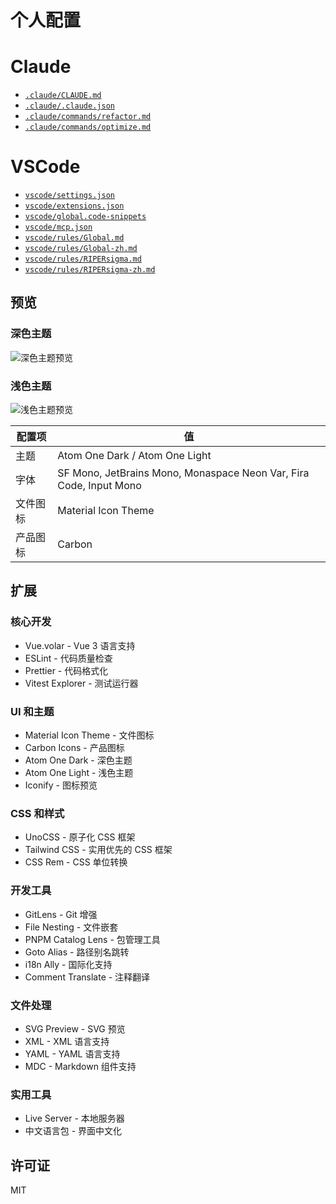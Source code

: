 # 个人配置

# Claude

- [`.claude/CLAUDE.md`](./claude/CLAUDE.md)
- [`.claude/.claude.json`](./claude/.claude.json)
- [`.claude/commands/refactor.md`](./claude/commands/refactor.md)
- [`.claude/commands/optimize.md`](./claude/commands/optimize.md)

# VSCode

- [`vscode/settings.json`](./vscode/settings.json)
- [`vscode/extensions.json`](./vscode/extensions.json)
- [`vscode/global.code-snippets`](./vscode/global.code-snippets)
- [`vscode/mcp.json`](./vscode/mcp.json)
- [`vscode/rules/Global.md`](./vscode/rules/Global.md)
- [`vscode/rules/Global-zh.md`](./vscode/rules/Global-zh.md)
- [`vscode/rules/RIPERsigma.md`](./vscode/rules/RIPERsigma.md)
- [`vscode/rules/RIPERsigma-zh.md`](./vscode/rules/RIPERsigma-zh.md)

## 预览

### 深色主题

![深色主题预览](./dark-theme.png)

### 浅色主题

![浅色主题预览](./light-theme.png)

| 配置项 | 值 |
|--------|-----|
| 主题 | Atom One Dark / Atom One Light |
| 字体 | SF Mono, JetBrains Mono, Monaspace Neon Var, Fira Code, Input Mono |
| 文件图标 | Material Icon Theme |
| 产品图标 | Carbon |

## 扩展

### 核心开发

- Vue.volar - Vue 3 语言支持
- ESLint - 代码质量检查
- Prettier - 代码格式化
- Vitest Explorer - 测试运行器

### UI 和主题

- Material Icon Theme - 文件图标
- Carbon Icons - 产品图标
- Atom One Dark - 深色主题
- Atom One Light - 浅色主题
- Iconify - 图标预览

### CSS 和样式

- UnoCSS - 原子化 CSS 框架
- Tailwind CSS - 实用优先的 CSS 框架
- CSS Rem - CSS 单位转换

### 开发工具

- GitLens - Git 增强
- File Nesting - 文件嵌套
- PNPM Catalog Lens - 包管理工具
- Goto Alias - 路径别名跳转
- i18n Ally - 国际化支持
- Comment Translate - 注释翻译

### 文件处理

- SVG Preview - SVG 预览
- XML - XML 语言支持
- YAML - YAML 语言支持
- MDC - Markdown 组件支持

### 实用工具

- Live Server - 本地服务器
- 中文语言包 - 界面中文化

## 许可证

MIT
